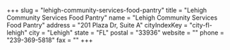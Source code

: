 +++
slug = "lehigh-community-services-food-pantry"
title = "Lehigh Community Services Food Pantry"
name = "Lehigh Community Services Food Pantry"
address = "201 Plaza Dr, Suite A"
cityIndexKey = "city-fl-lehigh"
city = "Lehigh"
state = "FL"
postal = "33936"
website = ""
phone = "239-369-5818"
fax = ""
+++

